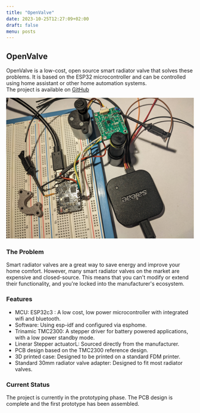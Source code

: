 ```yaml
---
title: "OpenValve"
date: 2023-10-25T12:27:09+02:00
draft: false
menu: posts
---
```



## OpenValve

OpenValve is a low-cost, open source smart radiator valve that solves these problems. It is based on the ESP32 microcontroller and can be controlled using home assistant or other home automation systems.   
The project is available on [GitHub](https://github.com/fabianmuehlberger/OpenValve)

![prototype](images/prototype.jpg)



### The Problem 

Smart radiator valves are a great way to save energy and improve your home comfort. However, many smart radiator valves on the market are expensive and closed-source. This means that you can't modify or extend their functionality, and you're locked into the manufacturer's ecosystem.


### Features

* MCU: ESP32c3 : A low cost, low power microcontroller with integrated wifi and bluetooth.
* Software: Using esp-idf and configured via esphome.
* Trinamic TMC2300: A stepper driver for battery powered applications, with a low power standby mode.
* Linerar Stepper actuatorL: Sourced directly from the manufacturer. 
* PCB design based on the TMC2300 reference design.
* 3D printed case: Designed to be printed on a standard FDM printer.
* Standard 30mm radiator valve adapter: Designed to fit most radiator valves.


### Current Status


The project is currently in the prototyping phase. The PCB design is complete and the first prototype has been assembled. 



